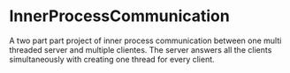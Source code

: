 # InnerProcessCommunication
A two part part project of inner process communication between one multi threaded server and multiple clientes. The server answers all the clients simultaneously with creating one thread for every client.
